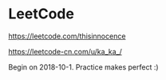 # LeetCode

<https://leetcode.com/thisinnocence>

<https://leetcode-cn.com/u/ka_ka_/>

Begin on 2018-10-1. Practice makes perfect :)
